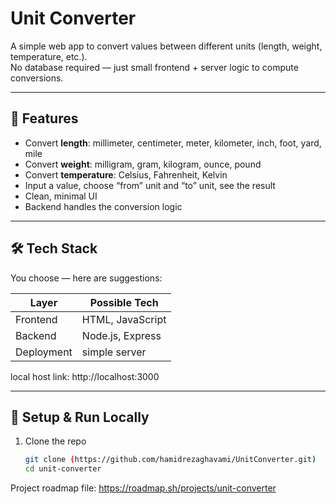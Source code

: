 # Unit Converter

A simple web app to convert values between different units (length, weight, temperature, etc.).  
No database required — just small frontend + server logic to compute conversions.

---

## 🚀 Features

- Convert **length**: millimeter, centimeter, meter, kilometer, inch, foot, yard, mile  
- Convert **weight**: milligram, gram, kilogram, ounce, pound  
- Convert **temperature**: Celsius, Fahrenheit, Kelvin  
- Input a value, choose “from” unit and “to” unit, see the result  
- Clean, minimal UI  
- Backend handles the conversion logic  

---

## 🛠️ Tech Stack

You choose — here are suggestions:

| Layer         | Possible Tech |
|----------------|----------------|
| Frontend        | HTML, JavaScript |.
| Backend         | Node.js, Express |.
| Deployment      | simple server |

local host link: http://localhost:3000

---


## 🔧 Setup & Run Locally

1. Clone the repo  
   ```bash
   git clone (https://github.com/hamidrezaghavami/UnitConverter.git)
   cd unit-converter

Project roadmap file: https://roadmap.sh/projects/unit-converter
   
